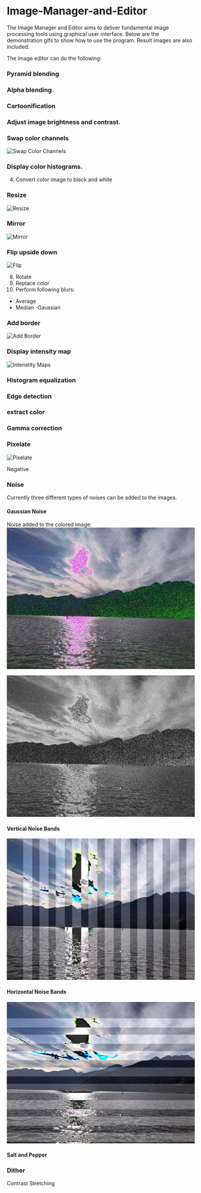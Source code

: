 # Image-Manager-and-Editor

The Image Manager and Editor aims to deliver fundamental image processing tools using graphical user interface. Below are the demonstration gifs to show how to use the program. Result images are also included.

The image editor can do the following:


### Pyramid blending

### Alpha blending

### Cartoonification

### Adjust image brightness and contrast.

### Swap color channels
![Swap Color Channels](https://github.com/muhammadalics/Image-Manager-and-Editor/blob/main/Images%20for%20ReadMe/swapcolorchannels.gif)

### Display color histograms.
4. Convert color image to black and white
### Resize
![Resize](https://github.com/muhammadalics/Image-Manager-and-Editor/blob/main/Images%20for%20ReadMe/resize.gif)

### Mirror
![Mirror](https://github.com/muhammadalics/Image-Manager-and-Editor/blob/main/Images%20for%20ReadMe/mirror.gif)

### Flip upside down
![Flip](https://github.com/muhammadalics/Image-Manager-and-Editor/blob/main/Images%20for%20ReadMe/flip.gif)

8. Rotate
9. Replace color
10. Perform following blurs:
  - Average
  - Median
  -Gaussian
### Add border
![Add Border](https://github.com/muhammadalics/Image-Manager-and-Editor/blob/main/Images%20for%20ReadMe/addborder.gif)

### Display intensity map
![Intenstity Maps](https://github.com/muhammadalics/Image-Manager-and-Editor/blob/main/Images%20for%20ReadMe/colormap.gif)

### Histogram equalization
### Edge detection

### extract color


### Gamma correction




### Pixelate
![Pixelate](https://github.com/muhammadalics/Image-Manager-and-Editor/blob/main/Images%20for%20ReadMe/pixelate.gif)

Negative
### Noise
Currently three different types of noises can be added to the images. 


#### Gaussian Noise

Noise added to the colored image:
![Gaussian Noise](https://github.com/muhammadalics/Image-Editor-and-Manager/blob/main/Test%20Images/Result/Noise/gaussian_noise_color.jpg)

![Gaussian Noise - Grayscale](https://github.com/muhammadalics/Image-Editor-and-Manager/blob/main/Test%20Images/Result/Noise/gaussian_noise_grayscale.jpg)
#### Vertical Noise Bands

![Vertical Noise Bands](https://github.com/muhammadalics/Image-Editor-and-Manager/blob/main/Test%20Images/Result/Noise/vertical%20bands.jpg)

#### Horizontal Noise Bands
![Horizontal Noise Bands](https://github.com/muhammadalics/Image-Editor-and-Manager/blob/main/Test%20Images/Result/Noise/horizontal%20bands.jpg)
#### Salt and Pepper


### Dither
Contrast Stretching

